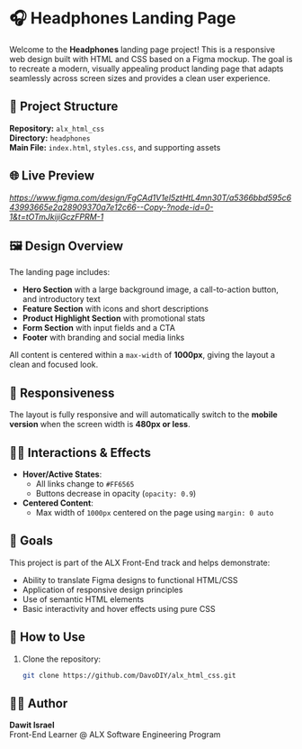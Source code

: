# 🎧 Headphones Landing Page

Welcome to the **Headphones** landing page project! This is a responsive web design built with HTML and CSS based on a Figma mockup. The goal is to recreate a modern, visually appealing product landing page that adapts seamlessly across screen sizes and provides a clean user experience.

## 📁 Project Structure

**Repository:** `alx_html_css`  
**Directory:** `headphones`  
**Main File:** `index.html`, `styles.css`, and supporting assets

## 🌐 Live Preview

*https://www.figma.com/design/FgCAd1V1el5ztHtL4mn30T/a5366bbd595c643993665e2a28909370a7e12c66--Copy-?node-id=0-1&t=tOTmJkijiGczFPRM-1*

## 🖼️ Design Overview

The landing page includes:

- **Hero Section** with a large background image, a call-to-action button, and introductory text  
- **Feature Section** with icons and short descriptions  
- **Product Highlight Section** with promotional stats  
- **Form Section** with input fields and a CTA  
- **Footer** with branding and social media links  

All content is centered within a `max-width` of **1000px**, giving the layout a clean and focused look.

## 📱 Responsiveness

The layout is fully responsive and will automatically switch to the **mobile version** when the screen width is **480px or less**.

## 🧑‍💻 Interactions & Effects

- **Hover/Active States**:
  - All links change to `#FF6565`
  - Buttons decrease in opacity (`opacity: 0.9`)
- **Centered Content**:
  - Max width of `1000px` centered on the page using `margin: 0 auto`

## 🎯 Goals

This project is part of the ALX Front-End track and helps demonstrate:

- Ability to translate Figma designs to functional HTML/CSS  
- Application of responsive design principles  
- Use of semantic HTML elements  
- Basic interactivity and hover effects using pure CSS  

## 📌 How to Use

1. Clone the repository:
   ```bash
   git clone https://github.com/DavoDIY/alx_html_css.git

## 👩‍💻 Author

**Dawit Israel**  
Front-End Learner @ ALX Software Engineering Program  
